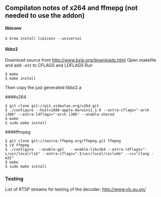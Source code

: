
## Compilaton notes of x264 and ffmepg (not needed to use the addon)

#### libiconv

 	$ brew install libiconv --universal
	
#### libbz2

Download source from http://www.bzip.org/downloads.html
Open makefile and add `-m32` to CFLAGS and LDFLAGS
Run 

	$ make
	$ make install
	
Then copy the just generated libbz2.a

####x264
	
	$ git clone git://git.videolan.org/x264.git
	$ ./configure --host=i686-apple-darwin11.1.0 --extra-cflags="-arch i386" --extra-ldflags="-arch i386" --enable-shared
	$ make
	$ sudo make install

####ffmpeg

	$ git clone git://source.ffmpeg.org/ffmpeg.git ffmpeg
	$ cd ffmpeg
	$ ./configure  --enable-gpl   --enable-libx264 --extra-ldflags="-L/usr/local/lib" --extra-cflags="-I/usr/local/include" --cc="clang -m32"
	$ make
	$ sudo make install

### Testing
List of RTSP streams for testing of the decoder: http://www.vlc.eu.pn/

